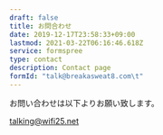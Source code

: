 ```yaml
---
draft: false
title: お問合わせ
date: 2019-12-17T23:58:33+09:00
lastmod: 2021-03-22T06:16:46.618Z
service: formspree
type: contact
description: Contact page
formId: "talk@breakasweat8.com\t"
---
```

お問い合わせは以下よりお願い致します。

[talking@wifi25.net](talking@wifi25.net)